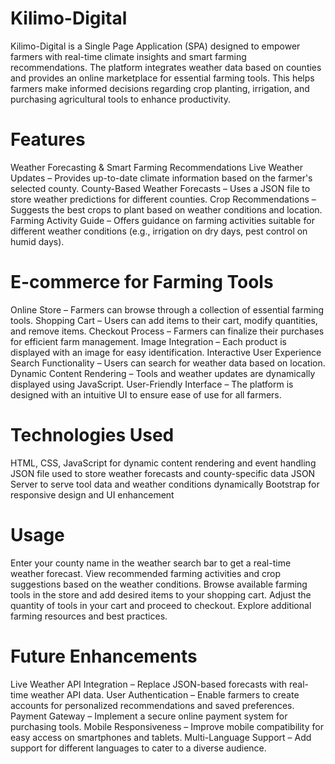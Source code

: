 # Kilimo-Digital
Kilimo-Digital is a Single Page Application (SPA) designed to empower farmers with real-time climate insights and smart farming recommendations. The platform integrates weather data based on counties and provides an online marketplace for essential farming tools. This helps farmers make informed decisions regarding crop planting, irrigation, and purchasing agricultural tools to enhance productivity.

# Features
Weather Forecasting & Smart Farming Recommendations
Live Weather Updates – Provides up-to-date climate information based on the farmer's selected county.
County-Based Weather Forecasts – Uses a JSON file to store weather predictions for different counties.
Crop Recommendations – Suggests the best crops to plant based on weather conditions and location.
Farming Activity Guide – Offers guidance on farming activities suitable for different weather conditions (e.g., irrigation on dry days, pest control on humid days).

# E-commerce for Farming Tools
Online Store – Farmers can browse through a collection of essential farming tools.
Shopping Cart – Users can add items to their cart, modify quantities, and remove items.
Checkout Process – Farmers can finalize their purchases for efficient farm management.
Image Integration – Each product is displayed with an image for easy identification.
Interactive User Experience
Search Functionality – Users can search for weather data based on location.
Dynamic Content Rendering – Tools and weather updates are dynamically displayed using JavaScript.
User-Friendly Interface – The platform is designed with an intuitive UI to ensure ease of use for all farmers.

# Technologies Used
HTML, CSS, JavaScript for dynamic content rendering and event handling
JSON file used to store weather forecasts and county-specific data
JSON Server to serve tool data and weather conditions dynamically
Bootstrap for responsive design and UI enhancement

# Usage
Enter your county name in the weather search bar to get a real-time weather forecast.
View recommended farming activities and crop suggestions based on the weather conditions.
Browse available farming tools in the store and add desired items to your shopping cart.
Adjust the quantity of tools in your cart and proceed to checkout.
Explore additional farming resources and best practices.
# Future Enhancements
Live Weather API Integration – Replace JSON-based forecasts with real-time weather API data.
User Authentication – Enable farmers to create accounts for personalized recommendations and saved preferences.
Payment Gateway – Implement a secure online payment system for purchasing tools.
Mobile Responsiveness – Improve mobile compatibility for easy access on smartphones and tablets.
Multi-Language Support – Add support for different languages to cater to a diverse audience.

